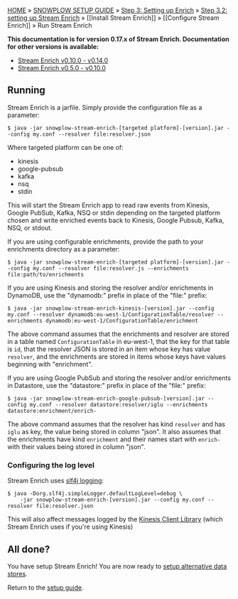 <a name="top" />

[HOME](Home) » [SNOWPLOW SETUP GUIDE](Setting-up-Snowplow) » [Step 3: Setting up Enrich](Setting-up-enrich) » [Step 3.2: setting up Stream Enrich](setting-up-stream-enrich) » [[Install Stream Enrich]] » [[Configure Stream Enrich]] » Run Stream Enrich

**This documentation is for version 0.17.x of Stream Enrich. Documentation for other versions is available:**

- [Stream Enrich v0.10.0 - v0.14.0][v014]
- [Stream Enrich v0.5.0 - v0.10.0][v010]

## Running

Stream Enrich is a jarfile. Simply provide the configuration file as a parameter:

    $ java -jar snowplow-stream-enrich-[targeted platform]-[version].jar --config my.conf --resolver file:resolver.json

Where targeted platform can be one of:

- kinesis
- google-pubsub
- kafka
- nsq
- stdin

This will start the Stream Enrich app to read raw events from Kinesis, Google PubSub, Kafka, NSQ or
stdin depending on the targeted platform chosen and write enriched events back to Kinesis, Google
Pubsub, Kafka, NSQ, or stdout.

If you are using configurable enrichments, provide the path to your enrichments directory as a
parameter:

    $ java -jar snowplow-stream-enrich-[targeted platform]-[version].jar --config my.conf --resolver file:resolver.js --enrichments file:path/to/enrichments

If you are using Kinesis and storing the resolver and/or enrichments in DynamoDB, use the
"dynamodb:" prefix in place of the "file:" prefix:

    $ java -jar snowplow-stream-enrich-kinesis-[version].jar --config my.conf --resolver dynamodb:eu-west-1/ConfigurationTable/resolver --enrichments dynamodb:eu-west-1/ConfigurationTable/enrichment

The above command assumes that the enrichments and resolver are stored in a table named
`ConfigurationTable` in eu-west-1, that the key for that table is `id`, that the resolver JSON is
stored in an item whose key has value `resolver`, and the enrichments are stored in items whose
keys have values beginning with "enrichment".

If you are using Google PubSub and storing the resolver and/or enrichments in Datastore, use the
"datastore:" prefix in place of the "file:" prefix:

    $ java -jar snowplow-stream-enrich-google-pubsub-[version].jar --config my.conf --resolver datastore:resolver/iglu --enrichments datastore:enrichment/enrich-

The above command assumes that the resolver has kind `resolver` and has `iglu` as key, the value
being stored in column "json". It also assumes that the enrichments have kind `enrichment` and their
names start with `enrich-` with their values being stored in column "json".

### Configuring the log level

Stream Enrich uses [slf4j logging][logging]:

    $ java -Dorg.slf4j.simpleLogger.defaultLogLevel=debug \
        -jar snowplow-stream-enrich-[version].jar --config my.conf --resolver file:resolver.json

This will also affect messages logged by the [Kinesis Client Library][kcl] (which Stream Enrich uses
if you're using Kinesis)

## All done?

You have setup Stream Enrich! You are now ready to [setup alternative data stores](Setting-up-alternative-data-stores).

Return to the [setup guide](Setting-up-Snowplow).

[v010]: https://github.com/snowplow/snowplow/wiki/Run-Stream-Enrich-0-10.md
[v014]: https://github.com/snowplow/snowplow/wiki/Run-Stream-Enrich-0-14.md

[logging]: http://www.slf4j.org/api/org/slf4j/impl/SimpleLogger.html
[kcl]: https://github.com/awslabs/amazon-kinesis-client

[scala-out]: https://github.com/snowplow/snowplow/wiki/Configure-the-Scala-Stream-Collector#2-sinks
[scala-template]: https://github.com/snowplow/snowplow/wiki/Configure-the-Scala-Stream-Collector#template
[kinesis-in]: https://github.com/snowplow/snowplow/wiki/Configure-Scala-Kinesis-Enrich#source
[kinesis-template]: https://github.com/snowplow/snowplow/wiki/Configure-Scala-Kinesis-Enrich#template
